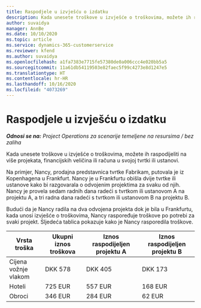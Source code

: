 ```yaml
---
title: Raspodjele u izvješću o izdatku
description: Kada unesete troškove u izvješće o troškovima, možete ih raspodijeliti na više projekata, pravnih osoba ili računa u svojoj tvrtki ili ustanovi.
author: suvaidya
manager: AnnBe
ms.date: 10/10/2020
ms.topic: article
ms.service: dynamics-365-customerservice
ms.reviewer: kfend
ms.author: suvaidya
ms.openlocfilehash: a1fa7383e7715fe57380de0a006ccc4e020bb5a5
ms.sourcegitcommit: 11a61db54119503e82faec5f99c4273e8d1247e5
ms.translationtype: HT
ms.contentlocale: hr-HR
ms.lasthandoff: 10/16/2020
ms.locfileid: "4073269"
---
```

# <a name="distributions-on-an-expense-report"></a>Raspodjele u izvješću o izdatku

_**Odnosi se na:** Project Operations za scenarije temeljene na resursima / bez zaliha_

Kada unesete troškove u izvješće o troškovima, možete ih raspodijeliti na više projekata, financijskih veličina ili računa u svojoj tvrtki ili ustanovi.

Na primjer, Nancy, prodajna predstavnica tvrtke Fabrikam, putovala je iz Kopenhagena u Frankfurt. Nancy je u Frankfurtu obišla dvije tvrtke ili ustanove kako bi razgovarala o odvojenim projektima za svaku od njih. Nancy je provela sedam radnih dana radeći s tvrtkom ili ustanovom A na projektu A, a tri radna dana radeći s tvrtkom ili ustanovom B na projektu B.

Budući da je Nancy radila na dva odvojena projekta dok je bila u Frankfurtu, kada unosi izvješće o troškovima, Nancy raspoređuje troškove po potrebi za svaki projekt. Sljedeća tablica pokazuje kako je Nancy rasporedila troškove.

| Vrsta troška | Ukupni iznos troškova | Iznos raspodijeljen projektu A | Iznos raspodijeljen projektu B |
|--------------|----------------------|---------------------------------|---------------------------------|
| Cijena vožnje vlakom   | DKK 578              | DKK 405                         | DKK 173                         |
| Hoteli        | 725 EUR              | 557 EUR                         | 168 EUR                         |
| Obroci        | 346 EUR              | 284 EUR                         | 62 EUR                          |
